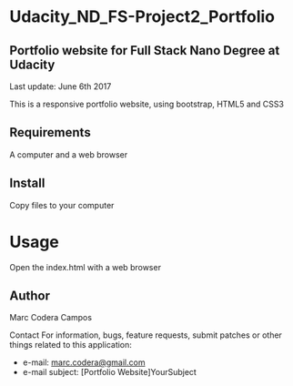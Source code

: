 # Udacity_ND_FS-Project2_Portfolio
## Portfolio website for Full Stack Nano Degree at Udacity
Last update: June 6th 2017

This is a responsive portfolio website, using bootstrap, HTML5 and CSS3

## Requirements
A computer and a web browser

## Install
Copy files to your computer

# Usage
Open the index.html with a web browser

## Author
Marc Codera Campos

Contact
For information, bugs, feature requests, submit patches or other things related to this application:
* e-mail: marc.codera@gmail.com
* e-mail subject: [Portfolio Website]YourSubject
